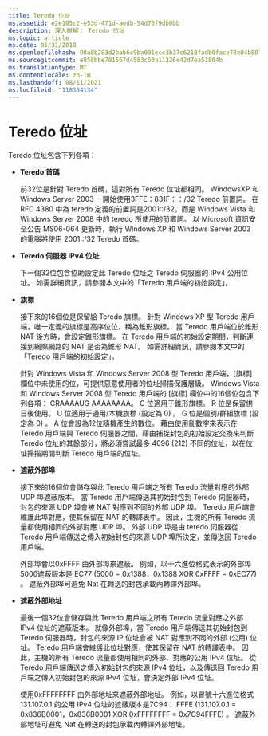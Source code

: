 ```yaml
---
title: Teredo 位址
ms.assetid: e2e185c2-e53d-471d-aedb-54d75f9db0bb
description: 深入瞭解： Teredo 位址
ms.topic: article
ms.date: 05/31/2018
ms.openlocfilehash: 08a8b283d2bab6c9ba091ecc3b37c6218fadb0face78e04b807be03d68b814d0
ms.sourcegitcommit: e858bbe701567d4583c50a11326e42d7ea51804b
ms.translationtype: MT
ms.contentlocale: zh-TW
ms.lasthandoff: 08/11/2021
ms.locfileid: "118354134"
---
```

# <a name="teredo-addresses"></a>Teredo 位址

Teredo 位址包含下列各項：

-   **Teredo 首碼**

    前32位是針對 Teredo 首碼，這對所有 Teredo 位址都相同。 WindowsXP 和 Windows Server 2003 一開始使用3FFE：831F：：/32 Teredo 前置詞。 在 RFC 4380 中為 teredo 定義的前置詞是2001::/32，而是 Windows Vista 和 Windows Server 2008 中的 teredo 所使用的前置詞。 以 Microsoft 資訊安全公告 MS06-064 更新時，執行 Windows XP 和 Windows Server 2003 的電腦將使用 2001::/32 Teredo 首碼。

-   **Teredo 伺服器 IPv4 位址**

    下一個32位包含協助設定此 Teredo 位址之 Teredo 伺服器的 IPv4 公用位址。 如需詳細資訊，請參閱本文中的「Teredo 用戶端的初始設定」。

-   **旗標**

    接下來的16個位是保留給 Teredo 旗標。 針對 Windows XP 型 Teredo 用戶端，唯一定義的旗標是高序位位，稱為錐形旗標。 當 Teredo 用戶端位於錐形 NAT 後方時，會設定錐形旗標。 在 Teredo 用戶端的初始設定期間，判斷連接到網際網路的 NAT 是否為錐形 NAT。 如需詳細資訊，請參閱本文中的「Teredo 用戶端的初始設定」。

    針對 Windows Vista 和 Windows Server 2008 型 Teredo 用戶端，[旗標] 欄位中未使用的位，可提供惡意使用者的位址掃描保護層級。 Windows Vista 和 Windows Server 2008 型 Teredo 用戶端的 [旗標] 欄位中的16個位包含下列各項： CRAAAAUG AAAAAAAA。 C 位適用于錐形旗標。 R 位是保留供日後使用。 U 位適用于通用/本機旗標 (設定為 0) 。 G 位是個別/群組旗標 (設定為 0) 。 A 位會設為12位隨機產生的數位。 藉由使用亂數字來表示在 Teredo 用戶端與 Teredo 伺服器之間，藉由捕捉封包的初始設定交換來判斷 Teredo 位址的其餘部分，將必須嘗試最多 4096 (212) 不同的位址，以在位址掃描期間判斷 Teredo 用戶端的位址。

-   **遮蔽外部埠**

    接下來的16個位會儲存與此 Teredo 用戶端之所有 Teredo 流量對應的外部 UDP 埠遮蔽版本。 當 Teredo 用戶端傳送其初始封包到 Teredo 伺服器時，封包的來源 UDP 埠會被 NAT 對應到不同的外部 UDP 埠。 Teredo 用戶端會維護此埠對應，使其保留在 NAT 的轉譯表中。 因此，主機的所有 Teredo 流量都使用相同的外部對應 UDP 埠。 外部 UDP 埠是由 teredo 伺服器從 Teredo 用戶端傳送之傳入初始封包的來源 UDP 埠所決定，並傳送回 Teredo 用戶端。

    外部埠會以0xFFFF 由外部埠來遮蔽。 例如，以十六進位格式表示的外部埠5000遮蔽版本是 EC77 (5000 = 0x1388，0x1388 XOR 0xFFFF = 0xEC77) 。 遮蔽外部埠可避免 Nat 在轉送的封包承載內轉譯外部埠。

-   **遮蔽外部地址**

    最後一個32位會儲存與此 Teredo 用戶端之所有 Teredo 流量對應之外部 IPv4 位址的遮蔽版本。 就像外部埠，當 Teredo 用戶端傳送其初始封包到 Teredo 伺服器時，封包的來源 IP 位址會被 NAT 對應到不同的外部 (公用) 位址。 Teredo 用戶端會維護此位址對應，使其保留在 NAT 的轉譯表中。 因此，主機的所有 Teredo 流量都使用相同的外部、對應的公用 IPv4 位址。 從 Teredo 用戶端傳送之傳入初始封包的來源 IPv4 位址，以及傳送回 Teredo 用戶端之傳入初始封包的來源 IPv4 位址，會決定外部 IPv4 位址。

    使用0xFFFFFFFF 由外部地址來遮蔽外部地址。 例如，以冒號十六進位格式131.107.0.1 的公用 IPv4 位址的遮蔽版本是7C94： FFFE (131.107.0.1 = 0x836B0001，0x836B0001 XOR 0xFFFFFFFF = 0x7C94FFFE) 。 遮蔽外部地址可避免 Nat 在轉送的封包承載內轉譯外部地址。

 

 




